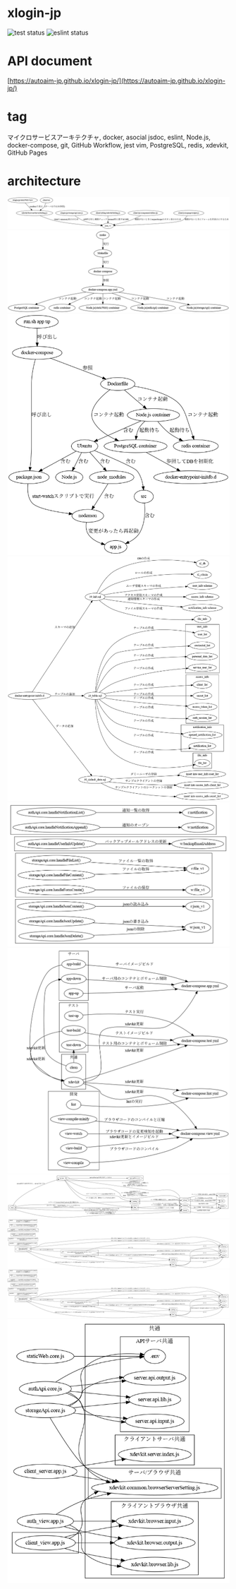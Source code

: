 # xlogin-jp

![test status](https://github.com/autoaim-jp/xlogin-jp/actions/workflows/test.yml/badge.svg)
![eslint status](https://github.com/autoaim-jp/xlogin-jp/actions/workflows/eslint.yml/badge.svg)


# API document
[https://autoaim-jp.github.io/xlogin-jp/](https://autoaim-jp.github.io/xlogin-jp/)


# tag
マイクロサービスアーキテクチャ, docker, asocial
jsdoc, eslint, Node.js, docker-compose, git, GitHub Workflow, jest
vim, PostgreSQL, redis, xdevkit, GitHub Pages

# architecture
![architecture img](./doc/architecture/v1/result/s10.png)
![architecture img](./doc/architecture/v1/result/s11.png)
![architecture img](./doc/architecture/v1/result/s12.png)
![architecture img](./doc/architecture/v1/result/s13.png)
![architecture img](./doc/architecture/v1/result/s15.png)
![architecture img](./doc/architecture/v1/result/s16.png)
![architecture img](./doc/architecture/v1/result/s20.png)
![architecture img](./doc/architecture/v1/result/s22.png)
![architecture img](./doc/architecture/v1/result/s23.png)
![architecture img](./doc/architecture/v1/result/s9.png)

